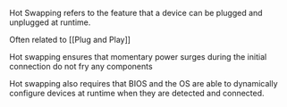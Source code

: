Hot Swapping refers to the feature that a device can be plugged and unplugged at runtime.

Often related to [[Plug and Play]]

Hot swapping ensures that momentary power surges during the initial connection do not fry any components

Hot swapping also requires that BIOS and the OS are able to dynamically configure devices at runtime when they are detected and connected.